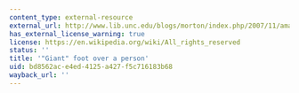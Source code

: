 ```yaml
---
content_type: external-resource
external_url: http://www.lib.unc.edu/blogs/morton/index.php/2007/11/amazing-trick-photography/
has_external_license_warning: true
license: https://en.wikipedia.org/wiki/All_rights_reserved
status: ''
title: '"Giant" foot over a person'
uid: bd8562ac-e4ed-4125-a427-f5c716183b68
wayback_url: ''
---
```

